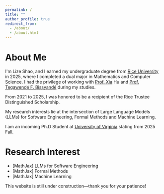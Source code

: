 ```yaml
---
permalink: /
title: ""
author_profile: true
redirect_from: 
  - /about/
  - /about.html
---
```


About Me
======
I'm Lize Shao, and I earned my undergraduate degree from [Rice University](https://www.rice.edu/) in 2025, where I completed a dual major in Mathematics and Computer Science. I had the privilege of working with [Prof. Xia](https://cs.rice.edu/~xh37/index.html) Hu and [Prof. Tegawendé F. Bissyandé](https://bissyande.github.io/) during my studies.

From 2021 to 2025, I was honored to be a recipient of the Rice Trustee Distinguished Scholarship.

My research interests lie at the intersection of Large Language Models (LLMs) for Software Engineering, Formal Methods and Machine Learning.

I am an incoming Ph.D Student at [University of Virginia](https://www.virginia.edu/) stating from 2025 Fall.



Research Interest
======

- [MathJax] LLMs for Software Engineering
- [MathJax] Formal Methods
- [MathJax] Machine Learning


This website is still under construction—thank you for your patience!
